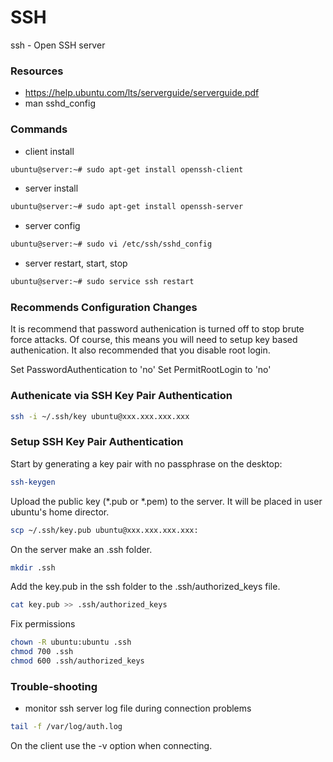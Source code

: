 # SSH #

ssh - Open SSH server

### Resources ###

- https://help.ubuntu.com/lts/serverguide/serverguide.pdf
- man sshd_config

### Commands ###

 - client install

```bash
ubuntu@server:~# sudo apt-get install openssh-client
```

 - server install

```bash
ubuntu@server:~# sudo apt-get install openssh-server
```

- server config

```bash
ubuntu@server:~# sudo vi /etc/ssh/sshd_config
```

- server restart, start, stop

```bash
ubuntu@server:~# sudo service ssh restart
```

### Recommends Configuration Changes ###

It is recommend that password authenication is turned off to stop brute force attacks. Of course, this means you will need to setup key based authenication. It also recommended that you disable root login.

Set PasswordAuthentication to 'no'
Set PermitRootLogin to 'no'


### Authenicate via SSH Key Pair Authentication

```bash
ssh -i ~/.ssh/key ubuntu@xxx.xxx.xxx.xxx
```

### Setup SSH Key Pair Authentication ###

Start by generating a key pair with no passphrase on the desktop:

```bash
ssh-keygen
```
Upload the public key (*.pub or *.pem) to the server.  It will be placed in user ubuntu's home director.

```bash
scp ~/.ssh/key.pub ubuntu@xxx.xxx.xxx.xxx:
```

On the server make an .ssh folder.
```bash
mkdir .ssh
```

Add the key.pub in the ssh folder to the .ssh/authorized_keys file.
```bash
cat key.pub >> .ssh/authorized_keys
```

Fix permissions
```bash
chown -R ubuntu:ubuntu .ssh
chmod 700 .ssh
chmod 600 .ssh/authorized_keys
```

### Trouble-shooting ###

- monitor ssh server log file during connection problems

```bash
tail -f /var/log/auth.log
```

On the client use the -v option when connecting.
